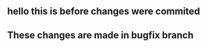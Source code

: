 hello this is before changes were commited
---------------------------
These changes are made in  bugfix branch
-------------------------------
